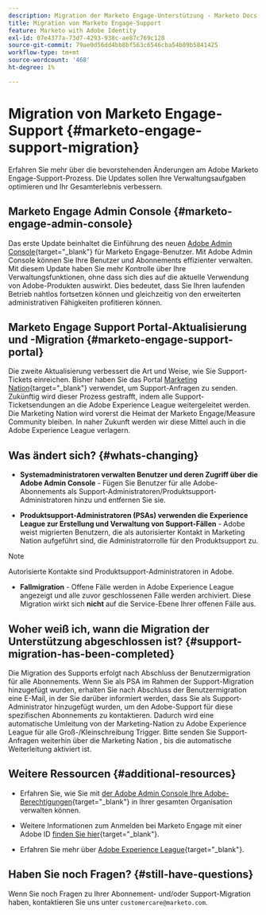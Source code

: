 ```yaml
---
description: Migration der Marketo Engage-Unterstützung - Marketo Docs - Produktdokumentation
title: Migration von Marketo Engage-Support
feature: Marketo with Adobe Identity
exl-id: 07e4377a-73d7-4293-938c-ae87c769c128
source-git-commit: 79ae0d56dd4bb8bf563c6546cba54b89b5841425
workflow-type: tm+mt
source-wordcount: '468'
ht-degree: 1%

---
```


# Migration von Marketo Engage-Support {#marketo-engage-support-migration}

Erfahren Sie mehr über die bevorstehenden Änderungen am Adobe Marketo Engage-Support-Prozess. Die Updates sollen Ihre Verwaltungsaufgaben optimieren und Ihr Gesamterlebnis verbessern.

## Marketo Engage Admin Console {#marketo-engage-admin-console}

Das erste Update beinhaltet die Einführung des neuen [Adobe Admin Console](https://helpx.adobe.com/de/enterprise/admin-guide.html){target="_blank"} für Marketo Engage-Benutzer. Mit Adobe Admin Console können Sie Ihre Benutzer und Abonnements effizienter verwalten. Mit diesem Update haben Sie mehr Kontrolle über Ihre Verwaltungsfunktionen, ohne dass sich dies auf die aktuelle Verwendung von Adobe-Produkten auswirkt. Dies bedeutet, dass Sie Ihren laufenden Betrieb nahtlos fortsetzen können und gleichzeitig von den erweiterten administrativen Fähigkeiten profitieren können.

## Marketo Engage Support Portal-Aktualisierung und -Migration {#marketo-engage-support-portal}

Die zweite Aktualisierung verbessert die Art und Weise, wie Sie Support-Tickets einreichen. Bisher haben Sie das Portal [Marketing Nation](https://nation.marketo.com/){target="_blank"} verwendet, um Support-Anfragen zu senden. Zukünftig wird dieser Prozess gestrafft, indem alle Support-Ticketsendungen an die Adobe Experience League weitergeleitet werden. Die Marketing Nation wird vorerst die Heimat der Marketo Engage/Measure Community bleiben. In naher Zukunft werden wir diese Mittel auch in die Adobe Experience League verlagern.

## Was ändert sich? {#whats-changing}

* **Systemadministratoren verwalten Benutzer und deren Zugriff über die Adobe Admin Console** - Fügen Sie Benutzer für alle Adobe-Abonnements als Support-Administratoren/Produktsupport-Administratoren hinzu und entfernen Sie sie.

* **Produktsupport-Administratoren (PSAs) verwenden die Experience League zur Erstellung und Verwaltung von Support-Fällen** - Adobe weist migrierten Benutzern, die als autorisierter Kontakt in Marketing Nation aufgeführt sind, die Administratorrolle für den Produktsupport zu.

>[!NOTE]
>
>Autorisierte Kontakte sind Produktsupport-Administratoren in Adobe.

* **Fallmigration** - Offene Fälle werden in Adobe Experience League angezeigt und alle zuvor geschlossenen Fälle werden archiviert. Diese Migration wirkt sich **nicht** auf die Service-Ebene Ihrer offenen Fälle aus.

## Woher weiß ich, wann die Migration der Unterstützung abgeschlossen ist? {#support-migration-has-been-completed}

Die Migration des Supports erfolgt nach Abschluss der Benutzermigration für alle Abonnements. Wenn Sie als PSA im Rahmen der Support-Migration hinzugefügt wurden, erhalten Sie nach Abschluss der Benutzermigration eine E-Mail, in der Sie darüber informiert werden, dass Sie als Support-Administrator hinzugefügt wurden, um den Adobe-Support für diese spezifischen Abonnements zu kontaktieren. Dadurch wird eine automatische Umleitung von der Marketing-Nation zu Adobe Experience League für alle Groß-/Kleinschreibung Trigger. Bitte senden Sie Support-Anfragen weiterhin über die Marketing Nation , bis die automatische Weiterleitung aktiviert ist.

## Weitere Ressourcen {#additional-resources}

* Erfahren Sie, wie Sie mit [der Adobe Admin Console Ihre Adobe-Berechtigungen](https://helpx.adobe.com/de/enterprise/using/admin-roles.html){target="_blank"} in Ihrer gesamten Organisation verwalten können.

* Weitere Informationen zum Anmelden bei Marketo Engage mit einer Adobe ID [finden Sie hier](/help/marketo/product-docs/administration/marketo-with-adobe-identity/user-sign-in-with-adobe-id.md){target="_blank"}.

* Erfahren Sie mehr über [Adobe Experience League](https://experienceleague.adobe.com/?lang=de){target="_blank"}.

## Haben Sie noch Fragen? {#still-have-questions}

Wenn Sie noch Fragen zu Ihrer Abonnement- und/oder Support-Migration haben, kontaktieren Sie uns unter `customercare@marketo.com`.
